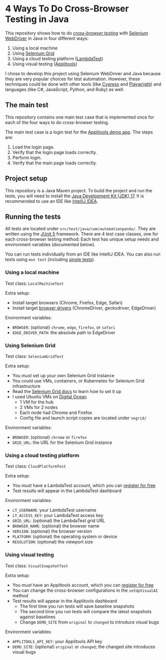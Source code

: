 # 4 Ways To Do Cross-Browser Testing in Java

This repository shows how to do
*[cross-browser testing](https://applitools.com/cross-browser-testing/)*
with [Selenium WebDriver](https://www.selenium.dev/documentation/webdriver/)
in Java in four different ways:

1. Using a local machine
2. Using [Selenium Grid](https://www.selenium.dev/documentation/grid/)
3. Using a cloud testing platform ([LambdaTest](https://www.lambdatest.com/))
4. Using visual testing ([Applitools](https://applitools.com/))

I chose to develop this project using Selenium WebDriver and Java
because they are very popular choices for test automation.
However, these techniques could be done with other tools
(like [Cypress](https://www.cypress.io/) and [Playwright](https://playwright.dev/))
and languages (like C#, JavaScript, Python, and Ruby) as well.


## The main test

This repository contains one main test case that is implemented once
for each of the four ways to do cross-browser testing.

The main test case is a login test for the [Applitools demo app](https://demo.applitools.com).
The steps are:

1. Load the login page.
2. Verify that the login page loads correctly.
3. Perform login.
4. Verify that the main page loads correctly.


## Project setup

This repository is a Java Maven project.
To build the project and run the tests, you will need to install the
[Java Development Kit (JDK) 17](https://www.oracle.com/java/technologies/javase/jdk17-archive-downloads.html).
It is recommended to use an IDE like [IntelliJ IDEA](https://www.jetbrains.com/idea/).


## Running the tests

All tests are located under `src/test/java/com/automationpanda/`.
They are written using the [JUnit 5](https://junit.org/junit5/) framework.
There are 4 test case classes, one for each cross-browser testing method:
Each test has unique setup needs and environment variables (documented below).

You can run tests individually from an IDE like IntelliJ IDEA.
You can also run tests using `mvn test`
(including [single tests](https://maven.apache.org/surefire/maven-surefire-plugin/examples/single-test.html)).


### Using a local machine

Test class: `LocalMachineTest`

Extra setup:

* Install target browsers (Chrome, Firefox, Edge, Safari)
* Install target [browser drivers](https://www.selenium.dev/documentation/webdriver/getting_started/install_drivers/)
  (ChromeDriver, geckodriver, EdgeDriver)

Environment variables:

* `BROWSER`: (optional) `chrome`, `edge`, `firefox`, or `safari`
* `EDGE_DRIVER_PATH`: the absolute path to EdgeDriver


### Using Selenium Grid

Test class: `SeleniumGridTest`

Extra setup:

* You *must* set up your own Selenium Grid instance
* You could use VMs, containers, or Kubernetes for Selenium Grid infrastructure
* Read the [Selenium Grid docs](https://www.selenium.dev/documentation/grid/) to learn how to set it up
* I used Ubuntu VMs on [Digital Ocean](https://www.digitalocean.com/)
  * 1 VM for the hub
  * 2 VMs for 2 nodes
  * Each node had Chrome and Firefox
  * Config file and launch script copies are located under `segrid/`

Environment variables:

* `BROWSER`: (optional) `chrome` or `firefox`
* `GRID_URL`: the URL for the Selenium Grid instance


### Using a cloud testing platform

Test class: `CloudPlatformTest`

Extra setup:

* You *must* have a LambdaTest account, which you can [register for free](https://accounts.lambdatest.com/register)
* Test results will appear in the LambdaTest dashboard

Environment variables:

* `LT_USERNAME`: your LambdaTest username
* `LT_ACCESS_KEY`: your LambdaTest access key
* `GRID_URL`: (optional) the LambdaTest grid URL
* `BROWSER_NAME`: (optional) the browser name
* `VERSION`: (optional) the browser version
* `PLATFORM`: (optional) the operating system or device
* `RESOLUTION`: (optional) the viewport size


### Using visual testing

Test class: `VisualSnapshotTest`

Extra setup:

* You *must* have an Applitools account, which you can [register for free](https://auth.applitools.com/users/register)
* You can change the cross-browser configurations in the `setUpVisualAI` method
* Test results will appear in the Applitools dashboard
  * The first time you run tests will save baseline snapshots
  * The second time you run tests will compare the latest snapshots against baselines
  * Change `DEMO_SITE` from `original` to `changed` to introduce visual bugs

Environment variables:

* `APPLITOOLS_API_KEY`: your Applitools API key
* `DEMO_SITE`: (optional) `original` or `changed`; the changed site introduces visual bugs